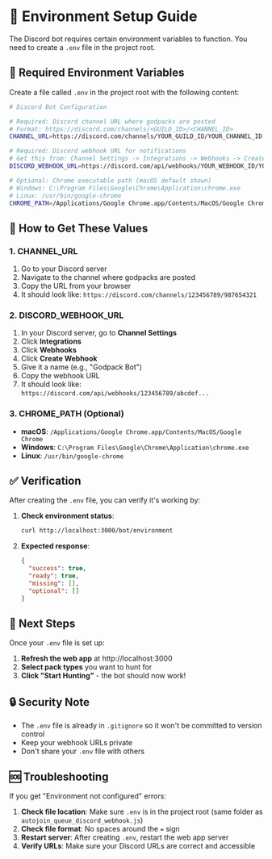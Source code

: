 # 🔧 Environment Setup Guide

The Discord bot requires certain environment variables to function. You need to create a `.env` file in the project root.

## 📝 Required Environment Variables

Create a file called `.env` in the project root with the following content:

```bash
# Discord Bot Configuration

# Required: Discord channel URL where godpacks are posted
# Format: https://discord.com/channels/<GUILD_ID>/<CHANNEL_ID>
CHANNEL_URL=https://discord.com/channels/YOUR_GUILD_ID/YOUR_CHANNEL_ID

# Required: Discord webhook URL for notifications
# Get this from: Channel Settings -> Integrations -> Webhooks -> Create Webhook
DISCORD_WEBHOOK_URL=https://discord.com/api/webhooks/YOUR_WEBHOOK_ID/YOUR_WEBHOOK_TOKEN

# Optional: Chrome executable path (macOS default shown)
# Windows: C:\Program Files\Google\Chrome\Application\chrome.exe
# Linux: /usr/bin/google-chrome
CHROME_PATH=/Applications/Google Chrome.app/Contents/MacOS/Google Chrome
```

## 🎯 How to Get These Values

### 1. CHANNEL_URL
1. Go to your Discord server
2. Navigate to the channel where godpacks are posted
3. Copy the URL from your browser
4. It should look like: `https://discord.com/channels/123456789/987654321`

### 2. DISCORD_WEBHOOK_URL
1. In your Discord server, go to **Channel Settings**
2. Click **Integrations**
3. Click **Webhooks**
4. Click **Create Webhook**
5. Give it a name (e.g., "Godpack Bot")
6. Copy the webhook URL
7. It should look like: `https://discord.com/api/webhooks/123456789/abcdef...`

### 3. CHROME_PATH (Optional)
- **macOS**: `/Applications/Google Chrome.app/Contents/MacOS/Google Chrome`
- **Windows**: `C:\Program Files\Google\Chrome\Application\chrome.exe`
- **Linux**: `/usr/bin/google-chrome`

## ✅ Verification

After creating the `.env` file, you can verify it's working by:

1. **Check environment status**:
   ```bash
   curl http://localhost:3000/bot/environment
   ```

2. **Expected response**:
   ```json
   {
     "success": true,
     "ready": true,
     "missing": [],
     "optional": []
   }
   ```

## 🚀 Next Steps

Once your `.env` file is set up:

1. **Refresh the web app** at http://localhost:3000
2. **Select pack types** you want to hunt for
3. **Click "Start Hunting"** - the bot should now work!

## 🔒 Security Note

- The `.env` file is already in `.gitignore` so it won't be committed to version control
- Keep your webhook URLs private
- Don't share your `.env` file with others

## 🆘 Troubleshooting

If you get "Environment not configured" errors:

1. **Check file location**: Make sure `.env` is in the project root (same folder as `autojoin_queue_discord_webhook.js`)
2. **Check file format**: No spaces around the `=` sign
3. **Restart server**: After creating `.env`, restart the web app server
4. **Verify URLs**: Make sure your Discord URLs are correct and accessible 